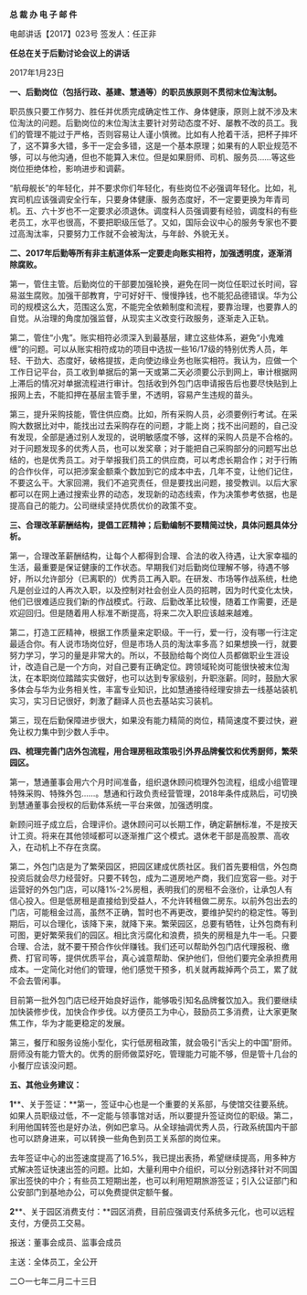 **总 裁 办 电 子 邮 件**

 

电邮讲话【2017】023号                              签发人：任正非

**任总在关于后勤讨论会议上的讲话**

2017年1月23日

**一、后勤岗位（包括行政、基建、慧通等）的职员族原则不贯彻末位淘汰制。**

职员族只要工作努力、胜任并优质完成确定性工作、身体健康，原则上就不涉及末位淘汰的问题。后勤岗位的末位淘汰主要针对劳动态度不好、屡教不改的员工。我们的管理不能过于严格，否则容易让人谨小慎微。比如有人抢着干活，把杯子摔坏了，这不算多大错，多干一定会多错，这是一个基本原理；如果有的人职业规范不够，可以与他沟通，但也不能算入末位。但是如果厨师、司机、服务员……等这些岗位拒绝体检，影响进步和调薪。

“航母舰长”的年轻化，并不要求你们年轻化，有些岗位不必强调年轻化。比如，礼宾司机应该强调安全行车，只要身体健康、服务态度好，不一定要更换为年青司机。五、六十岁也不一定要求必须退休。调度科人员强调要有经验，调度科的有些老员工，水平也很高，不要把职级压低了。又如，国际会议中心的服务专家也不要过高淘汰率，只要努力工作就不会被淘汰，与年龄、外貌无关。



 

**二、2017年后勤等所有非主航道体系一定要走向账实相符，加强透明度，逐渐消除腐败。**

第一，管住主管。后勤岗位的干部要加强轮换，避免在同一岗位任职过长时间，容易滋生腐败。加强干部教育，宁可好好干、慢慢挣钱，也不能犯品德错误。华为公司的规模这么大，范围这么宽，不能完全依赖制度和流程，要靠治理，也要靠人的自觉。从治理的角度加强监督，从现实主义改变行政服务，逐渐走入正轨。

第二，管住“小鬼”。账实相符必须深入到最基层，建立这些体系，避免“小鬼难缠”的问题。可以从账实相符成功的项目中选拔一些16/17级的特别优秀人员，年轻、干劲大、态度好，破格提拔，走向使边缘业务也账实相符。我认为，应做一个工作日记平台，员工收到单据后的第一天或第二天必须要公示到网上，审计根据网上滞后的情况对单据流程进行审计。包括收到外包门店申请报告后也要尽快贴到上报网上去，不能扣押在基层主管手里，不透明，容易产生违规的苗头。

第三，提升采购技能，管住供应商。比如，所有采购人员，必须要例行考试。在采购大数据比对中，能找出过去采购存在的问题，才能上岗；找不出问题的，自己没有发现，全部是通过别人发现的，说明敏感度不够，这样的采购人员是不合格的。对于问题发现多的优秀人员，也可以发奖章；对于能把自己采购部分的问题写出总结的，也是优秀员工。对于举报我们员工的供应商，可以考虑长期合作；对于行贿的合作伙伴，可以把涉案金额乘个数加到它的成本中去，几年不变，让他们记住，不要这么干。大家回溯，我们不追究责任，但是要找出问题，接受教训。以后大家都可以在网上通过搜索业界的动态，发现新的动态线索，作为决策参考依据，也是提高自己的能力。公司继续坚持优质优价的政策不变。

 



**三、合理改革薪酬结构，提倡工匠精神；后勤编制不要精简过快，具体问题具体分析。**

第一，合理改革薪酬结构，让每个人都得到合理、合法的收入待遇，让大家幸福的生活，最重要是保证健康的工作状态。早期我们对后勤岗位理解不够，待遇不够好，所以允许部分（已离职的）优秀员工再入职。在研发、市场等作战系统，杜绝凡是创业过的人再次入职，以及控制对社会创业人员的招聘，因为时代变化太快，他们已很难适应我们新的作战模式。行政、后勤改革比较慢，随着工作需要，还是欢迎回归。但是随着用人标准不断提高，将来二次入职应该越来越难。

第二，打造工匠精神，根据工作质量来定职级。干一行，爱一行，没有哪一行注定最适合你。有人说市场岗位好，但是市场人员的淘汰率多高？如果想换一行，就要努力学习，学习的量是非常大的。所以，不鼓励给每个岗位人员都做职业生涯设计，改造自己是一个方向，对自己要有正确定位。跨领域轮岗可能很快被末位淘汰，在本职岗位踏踏实实做好，也可以达到专家级别，升职涨薪。同时，鼓励大家多体会与华为业务相关性，丰富专业知识，比如慧通接待经理安排去一线基站装机实习，实习日记很好，刺激了翻译人员也去基站实习装机。

第三，现在后勤保障进步很大，如果没有能力精简的岗位，精简速度不要过快，避免让权力集中到少数人手中。

 



**四、梳理完善门店外包流程，用合理房租政策吸引外界品牌餐饮和优秀厨师，繁荣园区。**

第一，慧通董事会用六个月时间准备，组织退休顾问梳理外包流程，组成小组管理特殊采购、特殊外包……。慧通和行政负责经营管理，2018年条件成熟后，可切换到慧通董事会授权的后勤体系统一平台来做，加强透明度。

新顾问班子成立后，合理评价。退休顾问可以长期工作，确定薪酬标准，不是按天计工资。将来在其他领域都可以逐渐推广这个模式。退休老干部是高股票、高收入，在动机上不存在贪腐。

第二，外包门店是为了繁荣园区，把园区建成优质社区。我们首先要相信，外包商投资后就会尽力经营好。只要不转包，成为二道房地产商，我们应宽容一些。对于运营好的外包门店，可以降1%-2%房租，表明我们的房租不会涨价，让承包人有信心投入。但是低房租是直接给到受益人，不允许转租做二房东。以前外包出去的门店，可能租金过高，虽然不正确，暂时也不再更改，要维护契约的稳定性。等到期后，可以合理化，该降下来，就降下来。繁荣园区，总要有牺牲，让外包商有利可图，更好繁荣我们的园区。相比贪污腐化和浪费，损失的房租是九牛一毛。只要合理、合法，就不要干预合作伙伴赚钱。我们还可以帮助外包门店代理报税、缴费、打官司等，提供优质平台，真心诚意帮助、保护他们，但他们要完全承担费用成本。一定简化对他们的管理，他们感觉干预多，机关就再裁掉两个员工，累了就不会去管闲事。

目前第一批外包门店已经开始良好运作，能够吸引知名品牌餐饮加入。我们要继续加快装修步伐，加快合作步伐。以方便员工为中心，鼓励员工多消费，让大家更聚焦工作，华为才能更稳定的发展。

第三，餐厅和服务设施小型化，实行低房租政策，就会吸引“舌尖上的中国”厨师。厨师没有能力管大的。优秀的厨师做菜好吃，管理能力可能不够，但是管十几台的小餐厅应该没问题。

 



**五、其他业务建议：**

**1****、关于签证：**第一，签证中心也是一个重要的关系部，与使馆交往要系统。如果人员职级过低，不一定能与领事馆对话，所以要提升签证岗位的职级。第二，利用他国转签也是好办法，例如巴拿马。从全球抽调优秀人员，行政系统国内干部也可以跻身进来，可以转换一些角色到员工关系部的岗位来。

去年签证中心的出签速度提高了16.5%，我已提出表扬，希望继续提高，用多种方式解决签证快速出签的问题。比如，大量利用中介组织，可以分别选择针对不同国家出签快的中介；有些员工短期出差，也可以利用短期旅游签证；引入公证部门和公安部门到基地办公，可以免费提供定额午餐。



**2****、关于园区消费支付：**园区消费，目前应强调支付系统多元化，也可以远程支付，方便员工交易。





报送：董事会成员、监事会成员

主送：全体员工，全公开

二○一七年二月二十三日